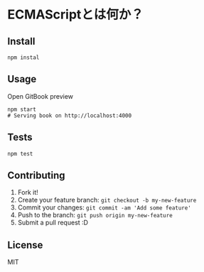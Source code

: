 # ECMAScriptとは何か？

## Install

    npm instal

## Usage

Open GitBook preview

    npm start
    # Serving book on http://localhost:4000

## Tests

    npm test

## Contributing

1. Fork it!
2. Create your feature branch: `git checkout -b my-new-feature`
3. Commit your changes: `git commit -am 'Add some feature'`
4. Push to the branch: `git push origin my-new-feature`
5. Submit a pull request :D

## License

MIT
